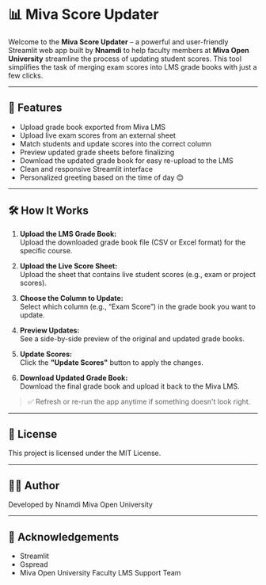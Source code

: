# 📊 Miva Score Updater

Welcome to the **Miva Score Updater** – a powerful and user-friendly Streamlit web app built by **Nnamdi** to help faculty members at **Miva Open University** streamline the process of updating student scores. This tool simplifies the task of merging exam scores into LMS grade books with just a few clicks.

---

## 🌟 Features

- Upload grade book exported from Miva LMS
- Upload live exam scores from an external sheet
- Match students and update scores into the correct column
- Preview updated grade sheets before finalizing
- Download the updated grade book for easy re-upload to the LMS
- Clean and responsive Streamlit interface
- Personalized greeting based on the time of day 😊

---

## 🛠️ How It Works

1. **Upload the LMS Grade Book:**  
   Upload the downloaded grade book file (CSV or Excel format) for the specific course.

2. **Upload the Live Score Sheet:**  
   Upload the sheet that contains live student scores (e.g., exam or project scores).

3. **Choose the Column to Update:**  
   Select which column (e.g., “Exam Score”) in the grade book you want to update.

4. **Preview Updates:**  
   See a side-by-side preview of the original and updated grade books.

5. **Update Scores:**  
   Click the **"Update Scores"** button to apply the changes.

6. **Download Updated Grade Book:**  
   Download the final grade book and upload it back to the Miva LMS.

> ✅ Refresh or re-run the app anytime if something doesn't look right.

---

## 📜 License

This project is licensed under the MIT License.

---

## 👨‍💻 Author

Developed by Nnamdi
Miva Open University

---

## 🙌 Acknowledgements

- Streamlit
- Gspread
- Miva Open University Faculty LMS Support Team
